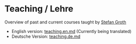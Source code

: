 # Teaching / Lehre
Overview of past and current courses taught by [Stefan Groth](https://www.stefangroth.com)

* English version: [teaching.en.md](teaching.en.md) (Currently being translated)
* Deutsche Version: [teaching.de.md](teaching.de.md)
